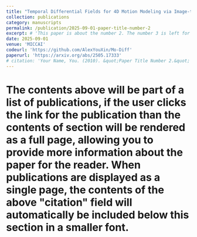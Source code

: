 ```yaml
---
title: "Temporal Differential Fields for 4D Motion Modeling via Image-to-Video Synthesis"
collection: publications
category: manuscripts
permalink: /publication/2025-09-01-paper-title-number-2
excerpt: # 'This paper is about the number 2. The number 3 is left for future work.'
date: 2025-09-01
venue: 'MICCAI'
codeurl: 'https://github.com/AlexYouXin/Mo-Diff'
paperurl: 'https://arxiv.org/abs/2505.17333'
# citation: 'Your Name, You. (2010). &quot;Paper Title Number 2.&quot; <i>Journal 1</i>. 1(2).'
---
```


# The contents above will be part of a list of publications, if the user clicks the link for the publication than the contents of section will be rendered as a full page, allowing you to provide more information about the paper for the reader. When publications are displayed as a single page, the contents of the above "citation" field will automatically be included below this section in a smaller font.
